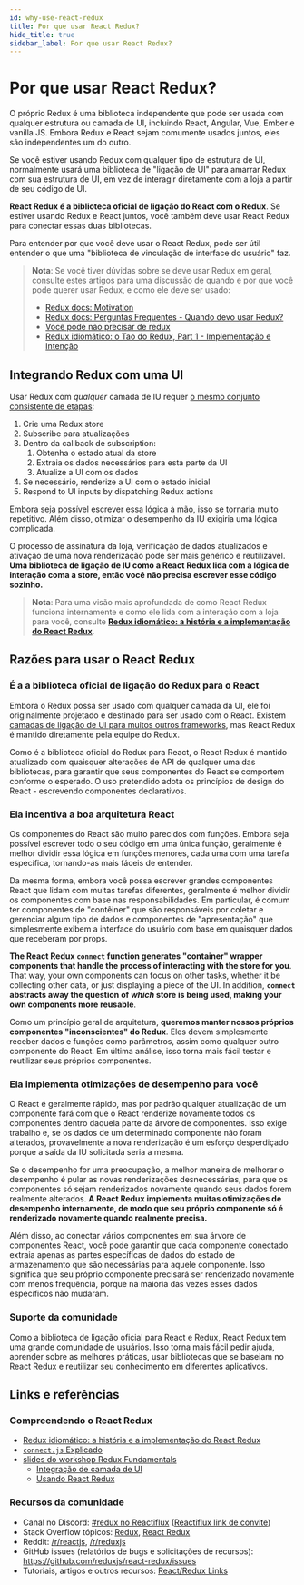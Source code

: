 ```yaml
---
id: why-use-react-redux
title: Por que usar React Redux?
hide_title: true
sidebar_label: Por que usar React Redux?
---
```


# Por que usar React Redux?

O próprio Redux é uma biblioteca independente que pode ser usada com qualquer estrutura ou camada de UI, incluindo React, Angular, Vue, Ember e vanilla JS. Embora Redux e React sejam comumente usados ​​juntos, eles são independentes um do outro.

Se você estiver usando Redux com qualquer tipo de estrutura de UI, normalmente usará uma biblioteca de "ligação de UI" para amarrar Redux com sua estrutura de UI, em vez de interagir diretamente com a loja a partir de seu código de UI.

**React Redux é a biblioteca oficial de ligação do React com o Redux**. Se estiver usando Redux e React juntos, você também deve usar React Redux para conectar essas duas bibliotecas.

Para entender por que você deve usar o React Redux, pode ser útil entender o que uma "biblioteca de vinculação de interface do usuário" faz.

> **Nota**: Se você tiver dúvidas sobre se deve usar Redux em geral, consulte estes artigos para uma discussão de quando e por que você pode querer usar Redux, e como ele deve ser usado:
>
> - [Redux docs: Motivation](https://redux.js.org/introduction/motivation)
> - [Redux docs: Perguntas Frequentes - Quando devo usar Redux?](https://redux.js.org/faq/general#when-should-i-use-redux)
> - [Você pode não precisar de redux](https://medium.com/@dan_abramov/you-might-not-need-redux-be46360cf367)
> - [Redux idiomático: o Tao do Redux, Part 1 - Implementação e Intenção](https://blog.isquaredsoftware.com/2017/05/idiomatic-redux-tao-of-redux-part-1/)

## Integrando Redux com uma UI

Usar Redux com _qualquer_ camada de IU requer [o mesmo conjunto consistente de etapas](https://blog.isquaredsoftware.com/presentations/workshops/redux-fundamentals/ui-layer.html#/4):

1. Crie uma Redux store
2. Subscribe para atualizações
3. Dentro da callback de subscription:
   1. Obtenha o estado atual da store
   2. Extraia os dados necessários para esta parte da UI
   3. Atualize a UI com os dados
4. Se necessário, renderize a UI com o estado inicial
5. Respond to UI inputs by dispatching Redux actions

Embora seja possível escrever essa lógica à mão, isso se tornaria muito repetitivo. Além disso, otimizar o desempenho da IU exigiria uma lógica complicada.

O processo de assinatura da loja, verificação de dados atualizados e ativação de uma nova renderização pode ser mais genérico e reutilizável. **Uma biblioteca de ligação de IU como a React Redux lida com a lógica de interação coma a store, então você não precisa escrever esse código sozinho.**

> **Nota**: Para uma visão mais aprofundada de como React Redux funciona internamente e como ele lida com a interação com a loja para você, consulte **[Redux idiomático: a história e a implementação do React Redux](https://blog.isquaredsoftware.com/2018/11/react-redux-history-implementation/)**.

## Razões para usar o React Redux

### É a a biblioteca oficial de ligação do Redux para o React

Embora o Redux possa ser usado com qualquer camada da UI, ele foi originalmente projetado e destinado para ser usado com o React. Existem [camadas de ligação de UI para muitos outros frameworks](https://redux.js.org/introduction/ecosystem#library-integration-and-bindings), mas React Redux é mantido diretamente pela equipe do Redux.

Como é a biblioteca oficial do Redux para React, o React Redux é mantido atualizado com quaisquer alterações de API de qualquer uma das bibliotecas, para garantir que seus componentes do React se comportem conforme o esperado. O uso pretendido adota os princípios de design do React - escrevendo componentes declarativos.

### Ela incentiva a boa arquitetura React

Os componentes do React são muito parecidos com funções. Embora seja possível escrever todo o seu código em uma única função, geralmente é melhor dividir essa lógica em funções menores, cada uma com uma tarefa específica, tornando-as mais fáceis de entender.

Da mesma forma, embora você possa escrever grandes componentes React que lidam com muitas tarefas diferentes, geralmente é melhor dividir os componentes com base nas responsabilidades. Em particular, é comum ter componentes de "contêiner" que são responsáveis ​​por coletar e gerenciar algum tipo de dados e componentes de "apresentação" que simplesmente exibem a interface do usuário com base em quaisquer dados que receberam por props.

**The React Redux `connect` function generates "container" wrapper components that handle the process of interacting with the store for you**. That way, your own components can focus on other tasks, whether it be collecting other data, or just displaying a piece of the UI. In addition, **`connect` abstracts away the question of _which_ store is being used, making your own components more reusable**.

Como um princípio geral de arquitetura, **queremos manter nossos próprios componentes "inconscientes" do Redux**. Eles devem simplesmente receber dados e funções como parâmetros, assim como qualquer outro componente do React. Em última análise, isso torna mais fácil testar e reutilizar seus próprios componentes.

### Ela implementa otimizações de desempenho para você

O React é geralmente rápido, mas por padrão qualquer atualização de um componente fará com que o React renderize novamente todos os componentes dentro daquela parte da árvore de componentes. Isso exige trabalho e, se os dados de um determinado componente não foram alterados, provavelmente a nova renderização é um esforço desperdiçado porque a saída da IU solicitada seria a mesma.

Se o desempenho for uma preocupação, a melhor maneira de melhorar o desempenho é pular as novas renderizações desnecessárias, para que os componentes só sejam renderizados novamente quando seus dados forem realmente alterados. **A React Redux implementa muitas otimizações de desempenho internamente, de modo que seu próprio componente só é renderizado novamente quando realmente precisa.**

Além disso, ao conectar vários componentes em sua árvore de componentes React, você pode garantir que cada componente conectado extraia apenas as partes específicas de dados do estado de armazenamento que são necessárias para aquele componente. Isso significa que seu próprio componente precisará ser renderizado novamente com menos frequência, porque na maioria das vezes esses dados específicos não mudaram.

### Suporte da comunidade

Como a biblioteca de ligação oficial para React e Redux, React Redux tem uma grande comunidade de usuários. Isso torna mais fácil pedir ajuda, aprender sobre as melhores práticas, usar bibliotecas que se baseiam no React Redux e reutilizar seu conhecimento em diferentes aplicativos.

## Links e referências

### Compreendendo o React Redux

- [Redux idiomático: a história e a implementação do React Redux](https://blog.isquaredsoftware.com/2018/11/react-redux-history-implementation/)
- [`connect.js` Explicado](https://gist.github.com/gaearon/1d19088790e70ac32ea636c025ba424e)
- [slides do workshop Redux Fundamentals](https://blog.isquaredsoftware.com/2018/06/redux-fundamentals-workshop-slides/)
  - [Integração de camada de UI](https://blog.isquaredsoftware.com/presentations/workshops/redux-fundamentals/ui-layer.html)
  - [Usando React Redux](https://blog.isquaredsoftware.com/presentations/workshops/redux-fundamentals/react-redux.html)

### Recursos da comunidade

- Canal no Discord: [#redux no Reactiflux](https://discord.gg/0ZcbPKXt5bZ6au5t) ([Reactiflux link de convite](https://reactiflux.com))
- Stack Overflow tópicos: [Redux](https://stackoverflow.com/questions/tagged/redux), [React Redux](https://stackoverflow.com/questions/tagged/redux)
- Reddit: [/r/reactjs](https://www.reddit.com/r/reactjs/), [/r/reduxjs](https://www.reddit.com/r/reduxjs/)
- GitHub issues (relatórios de bugs e solicitações de recursos): https://github.com/reduxjs/react-redux/issues
- Tutoriais, artigos e outros recursos: [React/Redux Links](https://github.com/markerikson/react-redux-links)
